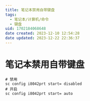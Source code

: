 ```yaml
---
title: 笔记本禁用自带键盘
tags:
  - 笔记本/计算机/命令
  - 键盘
uid: 1702184068648
date created: 2023-12-10 12:54:28
date updated: 2023-12-22 22:36:37
---
```


# 笔记本禁用自带键盘

```shell
# 禁用
sc config i8042prt start= disabled
# 开启
sc config i8042prt start= auto
```


